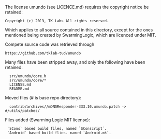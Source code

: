 The license umundo (see LICENCE.md) requires the copyright notice
be retained:

 `Copyright (c) 2013, TK Labs All rights reserved.`

Which applies to all source contained in this directory,
except for the ones mentioned being created by SwarmingLogic,
which are licenced under MIT.

Compete source code was retrieved through

  `https://github.com/tklab-tud/umundo`


Many files have been stripped away, and only the following have been retained:
```
  src/umundo/core.h
  src/umundo/core/*
  LICENSE.md
  README.md
```

Moved files (# is base repo directory):
```
  contrib/archives//mDNSResponder-333.10.umundo.patch -> #/utils/patches/
```


Files added (Swarming Logic MIT license):
```
 `SCons` based build files, named `SConscript`.
 `Android` based build flies. named `Android.mk`.
```
